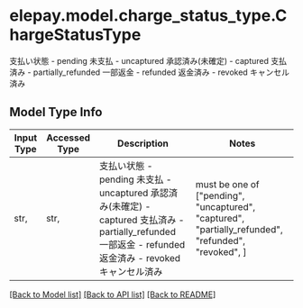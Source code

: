 # elepay.model.charge_status_type.ChargeStatusType

支払い状態 - pending 未支払 - uncaptured 承認済み(未確定) - captured 支払済み - partially_refunded 一部返金 - refunded 返金済み - revoked キャンセル済み 

## Model Type Info
Input Type | Accessed Type | Description | Notes
------------ | ------------- | ------------- | -------------
str,  | str,  | 支払い状態 - pending 未支払 - uncaptured 承認済み(未確定) - captured 支払済み - partially_refunded 一部返金 - refunded 返金済み - revoked キャンセル済み  | must be one of ["pending", "uncaptured", "captured", "partially_refunded", "refunded", "revoked", ] 

[[Back to Model list]](../../README.md#documentation-for-models) [[Back to API list]](../../README.md#documentation-for-api-endpoints) [[Back to README]](../../README.md)

